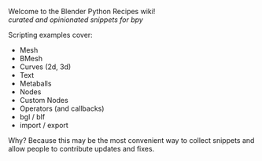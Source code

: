 Welcome to the Blender Python Recipes wiki!  
_curated and opinionated snippets for bpy_

Scripting examples cover: 
- Mesh
- BMesh
- Curves (2d, 3d)
- Text
- Metaballs
- Nodes
- Custom Nodes
- Operators (and callbacks)
- bgl / blf
- import / export

Why? Because this may be the most convenient way to collect snippets and allow people to contribute updates and fixes.

